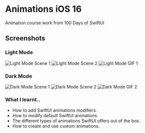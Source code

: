 #  Animations iOS 16
Animation course work from 100 Days of SwiftUI 

## Screenshots
### Light Mode
![Light Mode Scene 1](https://github.com/MicahNjeru/Animations-iOS16/blob/main/Images/4194BADE-EDE7-4DC3-B44C-44A79AAB70B8_4_5005_c.jpeg)
![Light Mode Scene 2](https://github.com/MicahNjeru/Animations-iOS16/blob/main/Images/E15C97D3-EB31-4D8F-AB52-F43900390516_4_5005_c.jpeg)
![Light Mode GIF 1](https://github.com/MicahNjeru/Animations-iOS16/blob/main/Gifs/0C4C993E-8EFC-4639-8D16-83E5DBC337A7_4_5005_c.jpeg)

### Dark Mode
![Dark Mode Scene 1](https://github.com/MicahNjeru/Animations-iOS16/blob/main/Images/8FA954C9-A0E5-4AB0-AF72-4E3AB02CC1B5_4_5005_c.jpeg)
![Dark Mode Scene 2](https://github.com/MicahNjeru/Animations-iOS16/blob/main/Images/52665BFA-0552-4C0F-8C68-26E0B773AA65_4_5005_c.jpeg)
![Dark Mode GIF 2](https://github.com/MicahNjeru/Animations-iOS16/blob/main/Gifs/DDC79C13-85A2-4D1B-BD7C-AABEC1A14A1A_4_5005_c.jpeg)
### What I learnt..
- How to add SwiftUI animations modifiers.
- How to modify default SwiftUI animations
- The different types of animations SwiftUI offers out of the box.
- How to create and use custom animations. 

